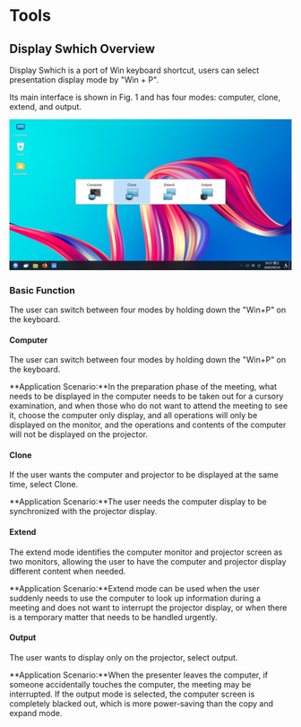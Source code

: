 # Tools
## Display Swhich Overview
Display Swhich is a port of Win keyboard shortcut, users can select presentation display mode by "Win + P".

Its main interface is shown in Fig. 1 and has four modes: computer, clone, extend, and output.

![Fig.1 Display Swhich main interface-big](image/1.png)

### Basic Function
The user can switch between four modes by holding down the "Win+P" on the keyboard.
#### Computer
The user can switch between four modes by holding down the "Win+P" on the keyboard.

**Application Scenario:**In the preparation phase of the meeting, what needs to be displayed in the computer needs to be taken out for a cursory examination, and when those who do not want to attend the meeting to see it, choose the computer only display, and all operations will only be displayed on the monitor, and the operations and contents of the computer will not be displayed on the projector.
#### Clone
If the user wants the computer and projector to be displayed at the same time, select Clone.

**Application Scenario:**The user needs the computer display to be synchronized with the projector display.
#### Extend
The extend mode identifies the computer monitor and projector screen as two monitors, allowing the user to have the computer and projector display different content when needed.

**Application Scenario:**Extend mode can be used when the user suddenly needs to use the computer to look up information during a meeting and does not want to interrupt the projector display, or when there is a temporary matter that needs to be handled urgently.
#### Output
The user wants to display only on the projector, select output.

**Application Scenario:**When the presenter leaves the computer, if someone accidentally touches the computer, the meeting may be interrupted. If the output mode is selected, the computer screen is completely blacked out, which is more power-saving than the copy and expand mode.
